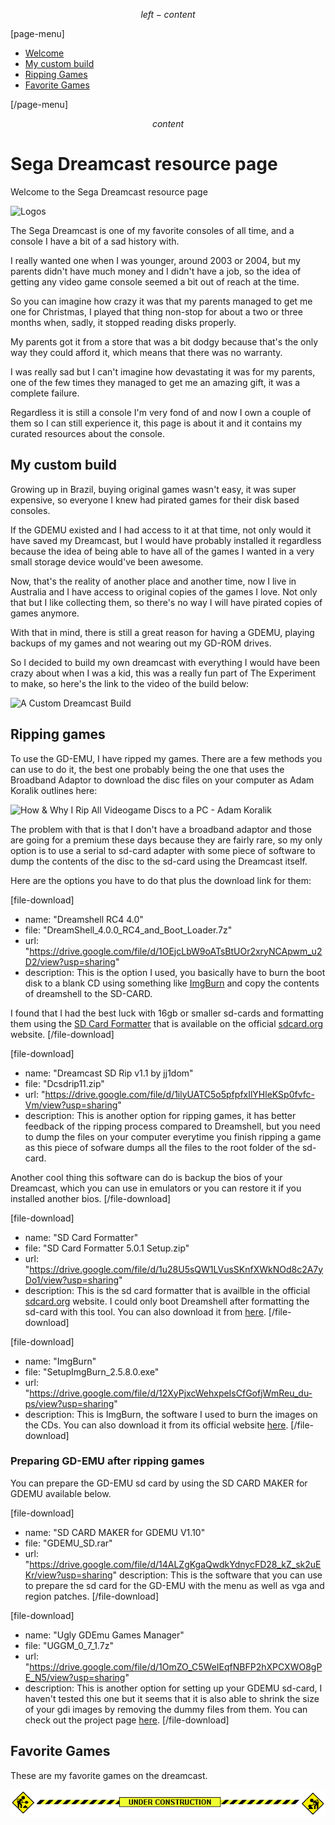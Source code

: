 $$ left-content $$

[page-menu]

- [Welcome](#segadreamcastresourcepage)
- [My custom build](#mycustombuild)
- [Ripping Games](#rippinggames)
- [Favorite Games](#favoritegames)

[/page-menu]

$$ content $$

# Sega Dreamcast resource page #

Welcome to the Sega Dreamcast resource page

![Logos](/img/650/136/pages/dreamcast/logo.jpg)

The Sega Dreamcast is one of my favorite consoles of all time, and a console I have a bit of a sad history with.

I really wanted one when I was younger, around 2003 or 2004, but my parents didn't have much money and I didn't have a job, so the idea of getting any video game console seemed a bit out of reach at the time.

So you can imagine how crazy it was that my parents managed to get me one for Christmas, I played that thing non-stop for about a two or three months when, sadly, it stopped reading disks properly.

My parents got it from a store that was a bit dodgy because that's the only way they could afford it, which means that there was no warranty.

I was really sad but I can't imagine how devastating it was for my parents, one of the few times they managed to get me an amazing gift, it was a complete failure.

Regardless it is still a console I'm very fond of and now I own a couple of them so I can still experience it, this page is about it and it contains my curated resources about the console.

## My custom build ##

Growing up in Brazil, buying original games wasn't easy, it was super expensive, so everyone I knew had pirated games for their disk based consoles.

If the GDEMU existed and I had access to it at that time, not only would it have saved my Dreamcast, but I would have probably installed it regardless because the idea of being able to have all of the games I wanted in a very small storage device would've been awesome.

Now, that's the reality of another place and another time, now I live in Australia and I have access to original copies of the games I love. Not only that but I like collecting them, so there's no way I will have pirated copies of games anymore.

With that in mind, there is still a great reason for having a GDEMU, playing backups of my games and not wearing out my GD-ROM drives.

So I decided to build my own dreamcast with everything I would have been crazy about when I was a kid, this was a really fun part of The Experiment to make, so here's the link to the video of the build below:

![A Custom Dreamcast Build](https://www.youtube.com/watch?v=ddM8N19WhWs)

## Ripping games ##

To use the GD-EMU, I have ripped my games. There are a few methods you can use to do it, the best one probably being the one that uses the Broadband Adaptor to download the disc files on your computer as Adam Koralik outlines here:

![How & Why I Rip All Videogame Discs to a PC - Adam Koralik](https://www.youtube.com/watch?v=ElckU57hJFg&t=792)

The problem with that is that I don't have a broadband adaptor and those are going for a premium these days because they are fairly rare, so my only option is to use a serial to sd-card adapter with some piece of software to dump the contents of the disc to the sd-card using the Dreamcast itself.

Here are the options you have to do that plus the download link for them:

[file-download]
  - name: "Dreamshell RC4 4.0"
  - file: "DreamShell_4.0.0_RC4_and_Boot_Loader.7z"
  - url: "https://drive.google.com/file/d/1OEjcLbW9oATsBtUOr2xryNCApwm_u2D2/view?usp=sharing"
  - description:
  This is the option I used, you basically have to burn the boot disk to a blank CD using something like [ImgBurn](#imgburn) and copy the contents of dreamshell to the SD-CARD.

  I found that I had the best luck with 16gb or smaller sd-cards and formatting them using the [SD Card Formatter](#sdcardformatter) that is available on the official [sdcard.org](https://www.sdcard.org/) website.
[/file-download]

[file-download]
  - name: "Dreamcast SD Rip v1.1 by jj1dom"
  - file: "Dcsdrip11.zip"
  - url: "https://drive.google.com/file/d/1ilyUATC5o5pfpfxIlYHleKSp0fvfc-Vm/view?usp=sharing"
  - description:
  This is another option for ripping games, it has better feedback of the ripping process compared to Dreamshell, but you need to dump the files on your computer everytime you finish ripping a game as this piece of sofware dumps all the files to the root folder of the sd-card.

  Another cool thing this software can do is backup the bios of your Dreamcast, which you can use in emulators or you can restore it if you installed another bios.
[/file-download]

[file-download]
  - name: "SD Card Formatter"
  - file: "SD Card Formatter 5.0.1 Setup.zip"
  - url: "https://drive.google.com/file/d/1u28U5sQW1LVusSKnfXWkNOd8c2A7yDo1/view?usp=sharing"
  - description:
  This is the sd card formatter that is availble in the official [sdcard.org](https://www.sdcard.org/) website. I could only boot Dreamshell after formatting the sd-card with this tool. You can also download it from [here](https://www.sdcard.org/downloads/formatter/).
[/file-download]

[file-download]
  - name: "ImgBurn"
  - file: "SetupImgBurn_2.5.8.0.exe"
  - url: "https://drive.google.com/file/d/12XyPjxcWehxpeIsCfGofjWmReu_du-ps/view?usp=sharing"
  - description:
  This is ImgBurn, the software I used to burn the images on the CDs. You can also download it from its official website [here](https://www.imgburn.com/).
[/file-download]

### Preparing GD-EMU after ripping games ###

You can prepare the GD-EMU sd card by using the SD CARD MAKER for GDEMU available below.

[file-download]
  - name: "SD CARD MAKER for GDEMU V1.10"
  - file: "GDEMU_SD.rar"
  - url: "https://drive.google.com/file/d/14ALZgKgaQwdkYdnycFD28_kZ_sk2uEKr/view?usp=sharing"
  description:
  This is the software that you can use to prepare the sd card for the GD-EMU with the menu as well as vga and region patches.
[/file-download]

[file-download]
  - name: "Ugly GDEmu Games Manager"
  - file: "UGGM_0_7_1.7z"
  - url: "https://drive.google.com/file/d/1OmZO_C5WeIEqfNBFP2hXPCXWO8gPE_N5/view?usp=sharing"
  - description:
  This is another option for setting up your GDEMU sd-card, I haven't tested this one but it seems that it is also able to shrink the size of your gdi images by removing the dummy files from them. You can check out the project page [here](https://github.com/Louhike/Ugly-GDEmu-Games-Manager).
[/file-download]

## Favorite Games

These are my favorite games on the dreamcast.

<center>
  <img src="/assets/construction.gif" alt="under construction" />
</center>
